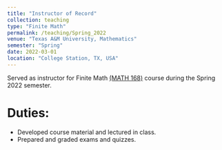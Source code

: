 ```yaml
---
title: "Instructor of Record"
collection: teaching
type: "Finite Math"
permalink: /teaching/Spring_2022
venue: "Texas A&M University, Mathematics"
semester: "Spring"
date: 2022-03-01
location: "College Station, TX, USA"
---
```


Served as instructor for Finite Math [(MATH 168)](https://www.math.tamu.edu/courses/math168/) course during the Spring 2022 semester.

Duties:
===

* Developed course material and lectured in class.
* Prepared and graded exams and quizzes.